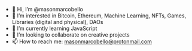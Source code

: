 - 👋 Hi, I’m @masonmarcobello
- 👀 I’m interested in Bitcoin, Ethereum, Machine Learning, NFTs, Games, Libraries (digital and physical), DAOs
- 🌱 I’m currently learning JavaScript  
- 💞️ I’m looking to collaborate on creative projects
- 📫 How to reach me: masonmarcobello@protonmail.com

<!---
masonmarcobello/masonmarcobello is a ✨ special ✨ repository because its `README.md` (this file) appears on your GitHub profile.
You can click the Preview link to take a look at your changes.
--->

